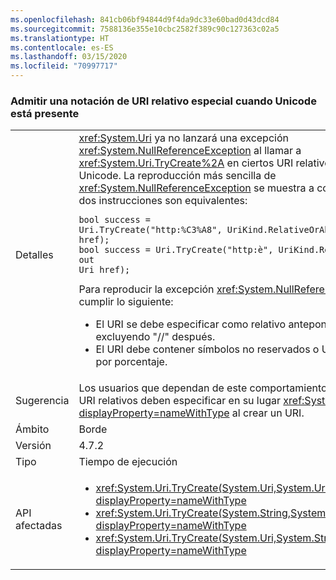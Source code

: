 ```yaml
---
ms.openlocfilehash: 841cb06bf94844d9f4da9dc33e60bad0d43dcd84
ms.sourcegitcommit: 7588136e355e10cbc2582f389c90c127363c02a5
ms.translationtype: HT
ms.contentlocale: es-ES
ms.lasthandoff: 03/15/2020
ms.locfileid: "70997717"
---
```

### <a name="support-special-relative-uri-notation-when-unicode-is-present"></a>Admitir una notación de URI relativo especial cuando Unicode está presente

|   |   |
|---|---|
|Detalles|<xref:System.Uri> ya no lanzará una excepción <xref:System.NullReferenceException> al llamar a <xref:System.Uri.TryCreate%2A> en ciertos URI relativos que contienen Unicode. La reproducción más sencilla de <xref:System.NullReferenceException> se muestra a continuación, donde las dos instrucciones son equivalentes:<pre><code class="lang-csharp">bool success = Uri.TryCreate(&quot;http:%C3%A8&quot;, UriKind.RelativeOrAbsolute, out Uri href);&#13;&#10;bool success = Uri.TryCreate(&quot;http:&#232;&quot;, UriKind.RelativeOrAbsolute, out Uri href);&#13;&#10;</code></pre>Para reproducir la excepción <xref:System.NullReferenceException>, se debe cumplir lo siguiente:<ul><li>El URI se debe especificar como relativo anteponiendo "http:" y excluyendo "//" después.</li><li>El URI debe contener símbolos no reservados o Unicode codificados por porcentaje.</li></ul>|
|Sugerencia|Los usuarios que dependan de este comportamiento para no permitir los URI relativos deben especificar en su lugar <xref:System.UriKind.Absolute?displayProperty=nameWithType> al crear un URI.|
|Ámbito|Borde|
|Versión|4.7.2|
|Tipo|Tiempo de ejecución|
|API afectadas|<ul><li><xref:System.Uri.TryCreate(System.Uri,System.Uri,System.Uri@)?displayProperty=nameWithType></li><li><xref:System.Uri.TryCreate(System.String,System.UriKind,System.Uri@)?displayProperty=nameWithType></li><li><xref:System.Uri.TryCreate(System.Uri,System.String,System.Uri@)?displayProperty=nameWithType></li></ul>|
